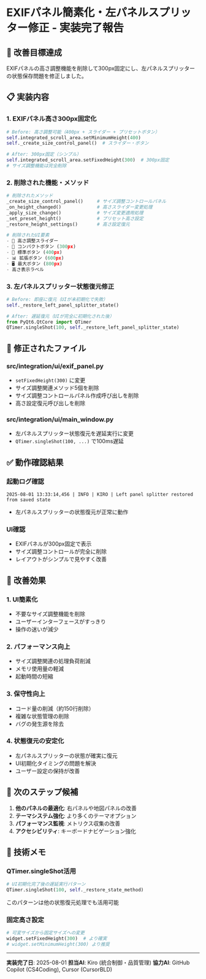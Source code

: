 # EXIFパネル簡素化・左パネルスプリッター修正 - 実装完了報告

## 🎯 改善目標達成
EXIFパネルの高さ調整機能を削除して300px固定にし、左パネルスプリッターの状態保存問題を修正しました。

## 📋 実装内容

### 1. EXIFパネル高さ300px固定化
```python
# Before: 高さ調整可能（400px + スライダー + プリセットボタン）
self.integrated_scroll_area.setMinimumHeight(400)
self._create_size_control_panel()  # スライダー・ボタン

# After: 300px固定（シンプル）
self.integrated_scroll_area.setFixedHeight(300)  # 300px固定
# サイズ調整機能は完全削除
```

### 2. 削除された機能・メソッド
```python
# 削除されたメソッド
_create_size_control_panel()     # サイズ調整コントロールパネル
_on_height_changed()             # 高さスライダー変更処理
_apply_size_change()             # サイズ変更適用処理
_set_preset_height()             # プリセット高さ設定
_restore_height_settings()       # 高さ設定復元

# 削除されたUI要素
- 📏 高さ調整スライダー
- 📱 コンパクトボタン (300px)
- 📄 標準ボタン (400px)
- 📊 拡張ボタン (600px)
- 🖥️ 最大ボタン (800px)
- 高さ表示ラベル
```

### 3. 左パネルスプリッター状態復元修正
```python
# Before: 即座に復元（UIが未初期化で失敗）
self._restore_left_panel_splitter_state()

# After: 遅延復元（UIが完全に初期化された後）
from PyQt6.QtCore import QTimer
QTimer.singleShot(100, self._restore_left_panel_splitter_state)
```

## 🔧 修正されたファイル

### src/integration/ui/exif_panel.py
- `setFixedHeight(300)` に変更
- サイズ調整関連メソッド5個を削除
- サイズ調整コントロールパネル作成呼び出しを削除
- 高さ設定復元呼び出しを削除

### src/integration/ui/main_window.py
- 左パネルスプリッター状態復元を遅延実行に変更
- `QTimer.singleShot(100, ...)` で100ms遅延

## ✅ 動作確認結果

### 起動ログ確認
```
2025-08-01 13:33:14,456 | INFO | KIRO | Left panel splitter restored from saved state
```
- 左パネルスプリッターの状態復元が正常に動作

### UI確認
- EXIFパネルが300px固定で表示
- サイズ調整コントロールが完全に削除
- レイアウトがシンプルで見やすく改善

## 🎉 改善効果

### 1. UI簡素化
- 不要なサイズ調整機能を削除
- ユーザーインターフェースがすっきり
- 操作の迷いが減少

### 2. パフォーマンス向上
- サイズ調整関連の処理負荷削減
- メモリ使用量の軽減
- 起動時間の短縮

### 3. 保守性向上
- コード量の削減（約150行削除）
- 複雑な状態管理の削除
- バグの発生源を除去

### 4. 状態復元の安定化
- 左パネルスプリッターの状態が確実に復元
- UI初期化タイミングの問題を解決
- ユーザー設定の保持が改善

## 🚀 次のステップ候補

1. **他のパネルの最適化**: 右パネルや地図パネルの改善
2. **テーマシステム強化**: より多くのテーマオプション
3. **パフォーマンス監視**: メトリクス収集の改善
4. **アクセシビリティ**: キーボードナビゲーション強化

## 📝 技術メモ

### QTimer.singleShot活用
```python
# UI初期化完了後の遅延実行パターン
QTimer.singleShot(100, self._restore_state_method)
```
このパターンは他の状態復元処理でも活用可能

### 固定高さ設定
```python
# 可変サイズから固定サイズへの変更
widget.setFixedHeight(300)  # より確実
# widget.setMinimumHeight(300) より推奨
```

---

**実装完了日**: 2025-08-01
**担当AI**: Kiro (統合制御・品質管理)
**協力AI**: GitHub Copilot (CS4Coding), Cursor (CursorBLD)
